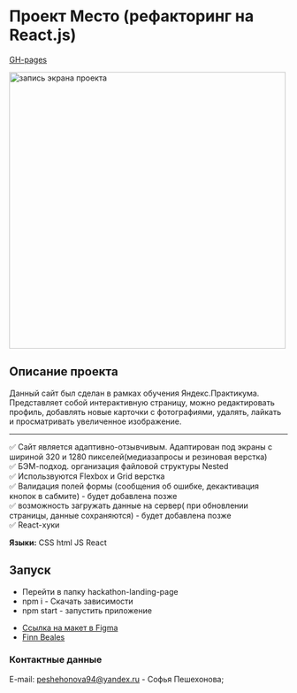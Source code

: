 # Проект Место (рефакторинг на React.js)

  [GH-pages](https://sofiapeshekhonova.github.io/mesto-react/)


<div align="left">
  <a href="https://sofiapeshekhonova.github.io/mesto-react/">
    <img src="https://github.com/sofiapeshekhonova/mesto-react/blob/main/src/images/gif.gif?raw=true" width="500" alt="запись экрана проекта">
  <a>
</div>

## Описание проекта
Данный сайт был сделан в рамках обучения Яндекс.Практикума. Представляет собой интерактивную страницу, можно редактировать профиль, добавлять новые карточки с фотографиями, удалять, лайкать и просматривать увеличенное изображение.

***
 ✅ Сайт является адаптивно-отзывчивым. Адаптирован под экраны с шириной 320 и 1280 пикселей(медиазапросы и резиновая верстка)  
 ✅ БЭМ-подход. организация файловой структуры Nested  
 ✅ Использвуются Flexbox и Grid верстка  
 ✅ Валидация полей формы (сообщения об ошибке, декактивация кнопок в сабмите) - будет добавлена позже  
 ✅ возможность загружать данные на сервер( при обновлении страницы, данные сохраняются)  - будет добавлена позже  
 ✅ React-хуки    
 
**Языки:** CSS html JS React

 ## Запуск
 - Перейти в папку hackathon-landing-page
 - npm i - Скачать зависимости
 - npm start - запустить приложение

* [Ссылка на макет в Figma](https://www.figma.com/file/2cn9N9jSkmxD84oJik7xL7/JavaScript.-Sprint-4?node-id=0%3A1)
* [Finn Beales](https://www.madebyfinn.com/)

### Контактные данные
E-mail: peshehonova94@yandex.ru - Софья Пешехонова;
